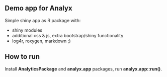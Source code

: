 ## Demo app for Analyx
Simple shiny app as R package with:
- shiny modules
- additional css & js, extra bootstrap/shiny functionality
- log4r, roxygen, markdown ;)

## How to run
Install **AnalyticsPackage** and **analyx.app** packages, run **analyx.app::run()**.
